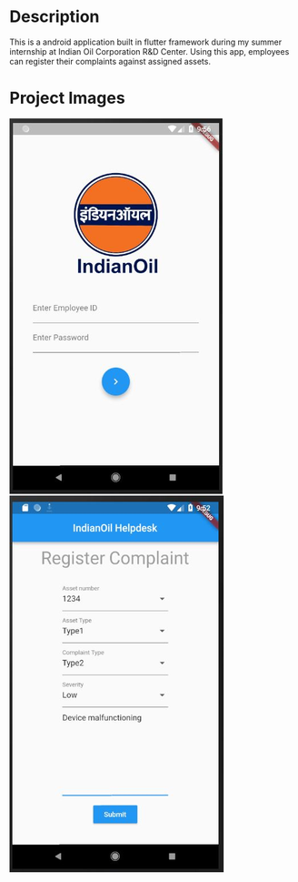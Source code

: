 # Description
This is a android application built in flutter framework during my summer internship at Indian Oil Corporation R&D Center. Using this app, employees can register their complaints against assigned assets.

# Project Images
![](Project%20Images/1.JPG) ![](Project%20Images/2.JPG)
